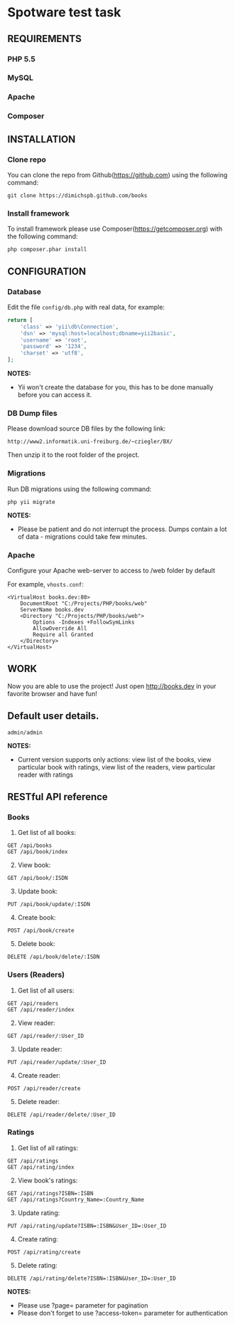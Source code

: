 Spotware test task
============================

REQUIREMENTS
------------

### PHP 5.5
### MySQL
### Apache
### Composer

INSTALLATION
------------

### Clone repo

You can clone the repo from Github(https://github.com) using the following command:

~~~
git clone https://dimichspb.github.com/books
~~~

### Install framework

To install framework please use Composer(https://getcomposer.org) with the following command:

~~~
php composer.phar install
~~~


CONFIGURATION
-------------

### Database

Edit the file `config/db.php` with real data, for example:

```php
return [
    'class' => 'yii\db\Connection',
    'dsn' => 'mysql:host=localhost;dbname=yii2basic',
    'username' => 'root',
    'password' => '1234',
    'charset' => 'utf8',
];
```

**NOTES:**
- Yii won't create the database for you, this has to be done manually before you can access it.

### DB Dump files

Please download source DB files by the following link:

~~~~
http://www2.informatik.uni-freiburg.de/~cziegler/BX/
~~~~

Then unzip it to the root folder of the project.

### Migrations

Run DB migrations using the following command:

~~~
php yii migrate
~~~

**NOTES:**
- Please be patient and do not interrupt the process. Dumps contain a lot of data - migrations could take few minutes.

### Apache

Configure your Apache web-server to access to /web folder by default

For example, `vhosts.conf`:

```
<VirtualHost books.dev:80>
    DocumentRoot "C:/Projects/PHP/books/web"
    ServerName books.dev
    <Directory "C:/Projects/PHP/books/web">
        Options -Indexes +FollowSymLinks
        AllowOverride All
        Require all Granted
    </Directory>
</VirtualHost>
```


WORK
----

Now you are able to use the project!
Just open http://books.dev in your favorite browser and have fun!

## Default user details.
~~~
admin/admin
~~~

**NOTES:**
- Current version supports only actions: view list of the books, view particular book with ratings, view list of the readers, view particular reader with ratings


RESTful API reference
---------------------

### Books

1. Get list of all books:

~~~
GET /api/books
GET /api/book/index
~~~

2. View book:

~~~
GET /api/book/:ISDN
~~~

3. Update book:

~~~
PUT /api/book/update/:ISDN
~~~

4. Create book:

~~~
POST /api/book/create
~~~

5. Delete book:

~~~
DELETE /api/book/delete/:ISDN
~~~

### Users (Readers)

1. Get list of all users:

~~~
GET /api/readers
GET /api/reader/index
~~~

2. View reader:

~~~
GET /api/reader/:User_ID
~~~

3. Update reader:

~~~
PUT /api/reader/update/:User_ID
~~~

4. Create reader:

~~~
POST /api/reader/create
~~~

5. Delete reader:

~~~
DELETE /api/reader/delete/:User_ID
~~~


### Ratings

1. Get list of all ratings:

~~~
GET /api/ratings
GET /api/rating/index
~~~

2. View book's ratings:

~~~
GET /api/ratings?ISBN=:ISBN
GET /api/ratings?Country_Name=:Country_Name
~~~

3. Update rating:

~~~
PUT /api/rating/update?ISBN=:ISBN&User_ID=:User_ID
~~~

4. Create rating:

~~~
POST /api/rating/create
~~~

5. Delete rating:

~~~
DELETE /api/rating/delete?ISBN=:ISBN&User_ID=:User_ID
~~~


**NOTES:**
- Please use ?page= parameter for pagination
- Please don't forget to use ?access-token= parameter for authentication